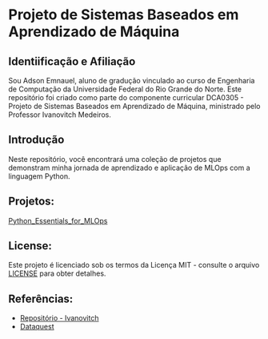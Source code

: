 # Projeto de Sistemas Baseados em Aprendizado de Máquina

## Identiificação e Afiliação
Sou Adson Emnauel, aluno de gradução vinculado ao curso de Engenharia de Computação da Universidade Federal do Rio Grande do Norte. Este repositório foi criado como parte do componente curricular DCA0305 - 
Projeto de Sistemas Baseados em Aprendizado de Máquina, ministrado pelo Professor Ivanovitch Medeiros.

## Introdução 
Neste repositório, você encontrará uma coleção de projetos que demonstram minha jornada de aprendizado e aplicação de MLOps com a linguagem Python. 

## Projetos: 
[Python_Essentials_for_MLOps](https://github.com/AdEmanuel/mlops2023/tree/main/Python_Essentials_for_MLOps)

## License:
Este projeto é licenciado sob os termos da Licença MIT - consulte o arquivo [LICENSE](https://github.com/AdEmanuel/mlops2023/blob/main/LICENSE) para obter detalhes. 

## Referências:
 - [Repositório - Ivanovitch](https://github.com/ivanovitchm/mlops)
 - [Dataquest](https://github.com/dataquestio/project-walkthroughs)

